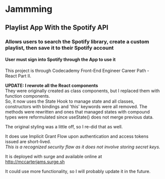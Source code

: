 # Jammming  
## Playlist App With the Spotify API  
### Allows users to search the Spotify library, create a custom playlist, then save it to their Spotify account  
#### User must sign into Spotify through the App to use it  
  
This project is through Codecademy Front-End Engineer Career Path - React Part II.  
  
**UPDATE: I rewrote all the React components**  
They were originally created as class components, but I replaced them with function components.  
So, it now uses the State Hook to manage state and all classes, constructors with bindings and 'this' keywords were all removed. The methods were rewritten and ones that managed states with compound types were reformulated since useState() does not merge previous data.  
  
The original styling was a little off, so I re-did that as well.  
  
It does use Implicit Grant Flow upon authentication and access tokens issued are short-lived.  
*This is a recognized security flaw as it does not involve storing secret keys.*  
  
It is deployed with surge and available online at http://mccarterjams.surge.sh  
  
It could use more functionality, so I will probably update it in the future.  
  
